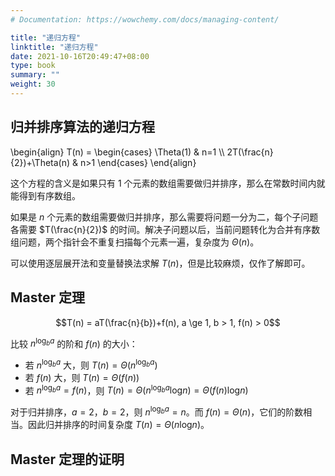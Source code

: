 ```yaml
---
# Documentation: https://wowchemy.com/docs/managing-content/

title: "递归方程"
linktitle: "递归方程"
date: 2021-10-16T20:49:47+08:00
type: book
summary: ""
weight: 30
---
```


<!--more-->

## 归并排序算法的递归方程

\begin{align}
T(n) = \begin{cases}
\Theta(1) & n=1 \\\\
2T(\frac{n}{2})+\Theta(n) & n>1
\end{cases}
\end{align}

这个方程的含义是如果只有 $1$ 个元素的数组需要做归并排序，那么在常数时间内就能得到有序数组。

如果是 $n$ 个元素的数组需要做归并排序，那么需要将问题一分为二，每个子问题各需要 $T(\frac{n}{2})$ 的时间。解决子问题以后，当前问题转化为合并有序数组问题，两个指针会不重复扫描每个元素一遍，复杂度为 $\Theta(n)$。

可以使用逐层展开法和变量替换法求解 $T(n)$，但是比较麻烦，仅作了解即可。

## Master 定理

$$T(n) = aT(\frac{n}{b})+f(n), a \ge 1, b > 1, f(n) > 0$$

比较 $n ^ {\log_{b}{a}}$ 的阶和 $f(n)$ 的大小：

- 若 $n ^ {\log_{b}{a}}$ 大，则 $T(n) = \Theta(n ^ {\log_{b}{a}})$
- 若 $f(n)$ 大，则 $T(n) = \Theta(f(n))$
- 若 $n ^ {\log_{b}{a}} = f(n)$，则 $T(n) = \Theta(n ^ {\log_{b}{a}} \log_{}{n}) = \Theta(f(n) \log_{}{n})$

对于归并排序，$a=2$，$b=2$，则 $n ^ {\log_{b}{a}} = n$。而 $f(n) = \Theta(n)$，它们的阶数相当。因此归并排序的时间复杂度 $T(n) = \Theta(n\log_{}{n})$。

## Master 定理的证明